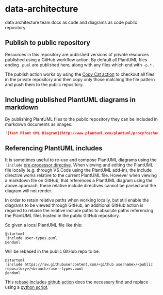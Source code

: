 # data-architecture
data architecture team docs as code and diagrams as code public repository.

## Publish to public repository

Resources in this repository are published versions of private resources published using a GitHub workflow action. By default all PlantUML files ending `.puml` are published here, along with any files which end with `-p.*` .

The publish action works by using the [Copy Cat action](https://github.com/andstor/copycat-action) to checkout all files in the private repository and then copy only those matching the file pattern and push them to the public repository.

## Including published PlantUML diagrams in markdown

By publishing PlantUML files to the public repository they can be included in markdown documents as images:

```markdown
![Test Plant UML Diagram](http://www.plantuml.com/plantuml/proxy?cache=no&src=https://raw.githubusercontent.com/<github username>/<public repository>/<branch>/test.puml)
```

## Referencing PlantUML includes

It is sometimes useful to re-use and compose PlantUML diagrams using the `!include` [pre-processor directive](https://plantuml.com/preprocessing#393335a6fd28a804). When viewing and editing the PlantUML file locally (e.g. through VS Code using the PlantUML add-in), the include directive works relative to the current PlantUML file. However when viewing a markdown file on GitHub, that references a PlantUML diagram using the above approach, these relative include directives cannot be parsed and the diagram will not render.

In order to retain relative paths when working locally, but still enable the diagrams to be viewed through GitHub, an additional GitHub action is required to rebase the relative include paths to absolute paths referencing the PlantUML files hosted in the public GitHub repository.

So given a local PlantUML file like this:

```
@startuml
!include user-types.puml
@enduml
```

Will be rebased in the public GitHub repo to be:

```
@startuml
!include https://raw.githubusercontent.com/<github username>/<public repository>/<branch>/user-types.puml
@enduml
```

This [rebase includes github action](/../../../data-architecture/blob/main/.github/workflows/rebase-includes.yml) does the necessary find and replace using a [python script](/../../../data-architecture/blob/main/.github/workflows/rebase-includes.py).
